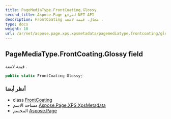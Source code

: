 ```yaml
---
title: PageMediaType.FrontCoating.Glossy
second_title: Aspose.Page لمرجع NET API
description: FrontCoating مجال. قيمة لامعة .
type: docs
weight: 10
url: /ar/net/aspose.page.xps.xpsmetadata/pagemediatype.frontcoating/glossy/
---
```

## PageMediaType.FrontCoating.Glossy field

قيمة لامعة .

```csharp
public static FrontCoating Glossy;
```

### أنظر أيضا

* class [FrontCoating](../)
* مساحة الاسم [Aspose.Page.XPS.XpsMetadata](../../pagemediatype.frontcoating/)
* المجسم [Aspose.Page](../../../)


